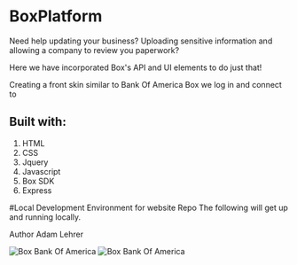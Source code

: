 # BoxPlatform

Need help updating your business? Uploading sensitive information and allowing a company to review you paperwork? 

Here we have incorporated Box's API and UI elements to do just that!

Creating a front skin similar to Bank Of America Box we log in and connect to 


## Built with:
<ol>
<li> HTML 
<li> CSS 
<li> Jquery
<li> Javascript 
<li> Box SDK
<li> Express
</ol>

#Local Development Environment for website Repo
The following will get up and running locally.

Author
Adam Lehrer

![Box Bank Of America](assets/Box.BofAgif.gif)
![Box Bank Of America](assets/employee.gif)

